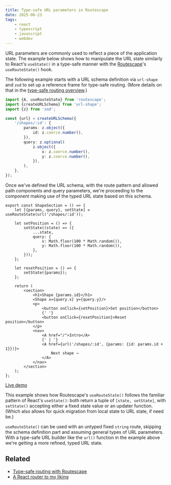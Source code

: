 ```yaml
---
title: Type-safe URL parameters in Routescape
date: 2025-06-23
tags:
    - react
    - typescript
    - javascript
    - webdev
---
```


URL parameters are commonly used to reflect a piece of the application state. The example below shows how to manipulate the URL state similarly to React's `useState()` in a type-safe manner with the [Routescape](https://routescape.js.org)'s `useRouteState()` hook.

The following example starts with a URL schema definition via `url-shape` and `zod` to set up a reference frame for type-safe routing. (More details on that in the [type-safe routing overview](/x/routescape_type_safety).)

```ts
import {A, useRouteState} from 'routescape';
import {createURLSchema} from 'url-shape';
import {z} from 'zod';

const {url} = createURLSchema({
    '/shapes/:id': {
        params: z.object({
            id: z.coerce.number(),
        }),
        query: z.optional(
            z.object({
                x: z.coerce.number(),
                y: z.coerce.number(),
            }),
        ),
    },
});
```

Once we've defined the URL schema, with the route pattern and allowed path components and query parameters, we're proceeding to the component making use of the typed URL state based on this schema.

```tsx
export const ShapeSection = () => {
    let [{params, query}, setState] = useRouteState(url('/shapes/:id'));

    let setPosition = () => {
        setState((state) => ({
            ...state,
            query: {
                x: Math.floor(100 * Math.random()),
                y: Math.floor(100 * Math.random()),
            },
        }));
    };

    let resetPosition = () => {
        setState({params});
    };

    return (
        <section>
            <h1>Shape {params.id}</h1>
            <Shape x={query.x} y={query.y}/>
            <p>
                <button onClick={setPosition}>Set position</button>
                {' '}
                <button onClick={resetPosition}>Reset position</button>
            </p>
            <nav>
                <A href="/">Intro</A>
                {' | '}
                <A href={url('/shapes/:id', {params: {id: params.id + 1}})}>
                    Next shape →
                </A>
            </nav>
        </section>
    );
};
```

[Live demo](https://codesandbox.io/p/sandbox/tqdqln?file=%2Fsrc%2FShapeSection.tsx)

This example shows how Routescape's `useRouteState()` follows the familiar pattern of React's `useState()`: both return a tuple of `[state, setState]`, with `setState()` accepting either a fixed state value or an updater function. (Which also allows for quick migration from local state to URL state, if need be.)

`useRouteState()` can be used with an untyped fixed `string` route, skipping the schema definition part and assuming general types of URL parameters. With a type-safe URL builder like the `url()` function in the example above we're getting a more refined, typed URL state.

## Related

- [Type-safe routing with Routescape](/x/routescape_type_safety)
- [A React router to my liking](/x/routescape)
